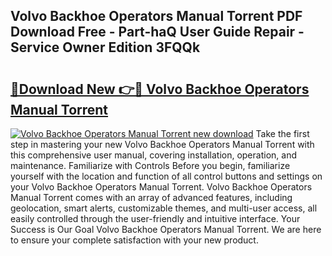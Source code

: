 ## Volvo Backhoe Operators Manual Torrent PDF Download Free - Part-haQ User Guide Repair - Service Owner Edition 3FQQk

# <h2><a href="http://bc55975.oget.top/?id=Volvo+Backhoe+Operators+Manual+Torrent">🔗Download New 👉🔴 Volvo Backhoe Operators Manual Torrent</a></h2>

[![Volvo Backhoe Operators Manual Torrent new download](https://i.imgur.com/5g1atiW.png)](http://bc55975.oget.top/?id=Volvo+Backhoe+Operators+Manual+Torrent)
Take the first step in mastering your new Volvo Backhoe Operators Manual Torrent with this comprehensive user manual, covering installation, operation, and maintenance. Familiarize with Controls Before you begin, familiarize yourself with the location and function of all control buttons and settings on your Volvo Backhoe Operators Manual Torrent. Volvo Backhoe Operators Manual Torrent comes with an array of advanced features, including geolocation, smart alerts, customizable themes, and multi-user access, all easily controlled through the user-friendly and intuitive interface. Your Success is Our Goal Volvo Backhoe Operators Manual Torrent. We are here to ensure your complete satisfaction with your new product.
